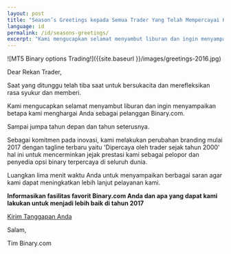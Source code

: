 ```yaml
---
layout: post
title: "Season’s Greetings kepada Semua Trader Yang Telah Mempercayai Kami Sejak Tahun 2000"
language: id
permalink: /id/seasons-greetings/
excerpt: "Kami mengucapkan selamat menyambut liburan dan ingin menyampaikan betapa kami menghargai Anda sebagai pelanggan Binary.com..."
---
```

![MT5 Binary options Trading!]({{site.baseurl }}/images/greetings-2016.jpg)

Dear Rekan Trader,

Saat yang ditunggu telah tiba saat untuk bersukacita dan merefleksikan rasa syukur dan memberi.

Kami mengucapkan selamat menyambut liburan dan ingin menyampaikan betapa kami menghargai Anda sebagai pelanggan Binary.com.

Sampai jumpa tahun depan dan tahun seterusnya.

Sebagai komitmen pada inovasi, kami melakukan perubahan branding mulai 2017 dengan tagline terbaru yaitu 'Dipercaya oleh trader sejak tahun 2000' hal ini untuk mencerminkan jejak prestasi kami sebagai pelopor dan penyedia opsi binary terpercaya di seluruh dunia.

Luangkan lima menit waktu Anda untuk menyampaikan berbagai saran agar kami dapat meningkatkan lebih lanjut pelayanan kami.

<strong>Informasikan fasilitas favorit Binary.com Anda dan apa yang dapat kami lakukan untuk menjadi lebih baik di tahun 2017</strong>

<p class="p--action"><a class="button" href="https://trade.binary.com/2017wishlist_id/"><span>Kirim Tanggapan Anda</span></a></p>

Salam,

Tim Binary.com



